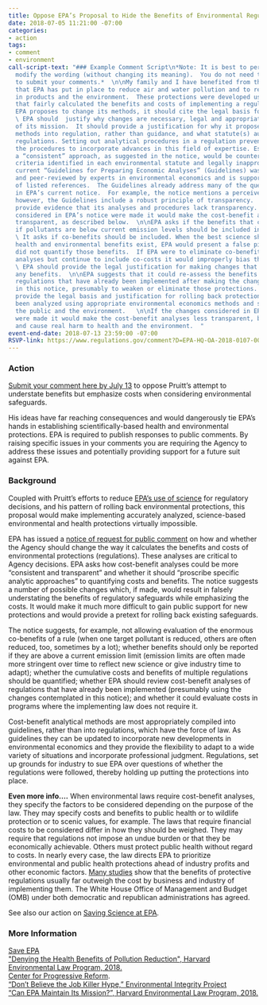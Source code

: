 ```yaml
---
title: Oppose EPA’s Proposal to Hide the Benefits of Environmental Regulations
date: 2018-07-05 11:21:00 -07:00
categories:
- action
tags:
- comment
- environment
call-script-text: "### Example Comment Script\n*Note: It is best to personalize or
  modify the wording (without changing its meaning).  You do not need to be an expert
  to submit your comments.*  \n\nMy family and I have benefited from the protections
  that EPA has put in place to reduce air and water pollution and to reduce toxics
  in products and the environment.  These protections were developed using methods
  that fairly calculated the benefits and costs of implementing a regulation.  \n\nIf
  EPA proposes to change its methods, it should cite the legal basis for the proposal.
  \ EPA should  justify why changes are necessary, legal and appropriate to the purpose
  of its mission.  It should provide a justification for why it proposes to put cost-benefit
  methods into regulation, rather than guidance, and what statute(s) authorizes such
  regulations. Setting out analytical procedures in a regulation prevents easily updating
  the procedures to incorporate advances in this field of expertise. Establishing
  a “consistent” approach, as suggested in the notice, would be counter to the specific
  criteria identified in each environmental statute and legally inappropriate.  \n\nEPA’s
  current “Guidelines for Preparing Economic Analyses” (Guidelines) was developed
  and peer-reviewed by experts in environmental economics and is supported by 43 pages
  of listed references.  The Guidelines already address many of the questions raised
  in EPA’s current notice.  For example, the notice mentions a perceived lack of transparency;
  however, the Guidelines include a robust principle of transparency.  EPA should
  provide evidence that its analyses and procedures lack transparency.  If the changes
  considered in EPA’s notice were made it would make the cost-benefit analyses less
  transparent, as described below.  \n\nEPA asks if the benefits that can be achieved
  if pollutants are below current emission levels should be included in analyses.
  \ It asks if co-benefits should be included. When the best science shows that such
  health and environmental benefits exist, EPA would present a false picture if it
  did not quantify those benefits.  If EPA were to eliminate co-benefits from its
  analyses but continue to include co-costs it would improperly bias the information.
  \ EPA should provide the legal justification for making changes that understate
  any benefits.  \n\nEPA suggests that it could re-assess the benefits and costs of
  regulations that have already been implemented after making the changes considered
  in this notice, presumably to weaken or eliminate those protections.  EPA should
  provide the legal basis and justification for rolling back protections that have
  been analyzed using appropriate environmental economics methods and shown to protect
  the public and the environment.   \n\nIf the changes considered in EPA’s notice
  were made it would make the cost-benefit analyses less transparent, bias results
  and cause real harm to health and the environment.  "
event-end-date: 2018-07-13 23:59:00 -07:00
RSVP-link: https://www.regulations.gov/comment?D=EPA-HQ-OA-2018-0107-0001
---
```


### Action
[Submit your comment here by July 13](https://www.regulations.gov/comment?D=EPA-HQ-OA-2018-0107-0001) to oppose Pruitt’s attempt to understate benefits but emphasize costs when considering environmental safeguards.  

His ideas have far reaching consequences and would dangerously tie EPA’s hands in establishing scientifically-based health and environmental protections. EPA is required to publish responses to public comments. By raising specific issues in your comments you are requiring the Agency to address these issues and potentially providing support for a future suit against EPA.  

### Background
Coupled with Pruitt’s efforts to reduce [EPA’s use of science](https://indivisibleberkeley.org/action/comment-to-save-science-at-epa) for regulatory decisions, and his pattern of rolling back environmental protections, this proposal would make implementing accurately analyzed, science-based environmental and health protections virtually impossible.  

EPA has issued a [notice of request for public comment](https://www.regulations.gov/document?D=EPA-HQ-OA-2018-0107-0001) on how and whether the Agency should change the way it calculates the benefits and costs of environmental protections (regulations). These analyses are critical to Agency decisions. EPA asks how cost-benefit analyses could be more “consistent and transparent” and whether it should “proscribe specific analytic approaches” to quantifying  costs and benefits. The notice suggests a number of possible changes which, if made, would result in falsely understating the benefits of regulatory safeguards while emphasizing the costs.  It would make it much more difficult to gain public support for new protections and would provide a pretext for rolling back existing safeguards.  

The notice suggests, for example, not allowing evaluation of the enormous co-benefits of a rule (when one target pollutant is reduced, others are often reduced, too, sometimes by a lot); whether benefits should only be reported if they are above a current emission limit (emission limits are often made more stringent over time to reflect new science or give industry time to adapt); whether the cumulative costs and benefits of multiple regulations should be quantified; whether EPA should review cost-benefit analyses of regulations that have already been implemented (presumably using the changes contemplated in this notice); and whether it could evaluate costs in programs where the implementing law does not require it.  

Cost-benefit analytical methods are most appropriately compiled into guidelines, rather than into regulations, which have the force of law.  As guidelines they can be updated to incorporate new developments in environmental economics and they provide the flexibility to adapt to a wide variety of situations and incorporate professional judgment.  Regulations, set up grounds for industry to sue EPA over questions of whether the regulations were followed, thereby holding up putting the protections into place.  

**Even more info….** When environmental laws require cost-benefit analyses, they specify the factors to be considered depending on the purpose of the law.  They may specify costs and benefits to public health or to wildlife protection or to scenic values, for example.  The laws that require financial costs to be considered differ in how they should be weighed. They may require that regulations not impose an undue burden or that they be economically achievable.  Others must protect public health without regard to costs. In nearly every case, the law directs EPA to prioritize environmental and public health protections ahead of industry profits and other economic factors.  [Many studies](https://www.environmentalintegrity.org/reports/dont-believe-the-job-killer-hype/) show that the benefits of protective regulations usually far outweigh the cost by business and industry of implementing them. The White House Office of Management and Budget (OMB) under both democratic and republican administrations has agreed.  

See also our action on [Saving Science at EPA](https://indivisibleberkeley.org/action/comment-to-save-science-at-epa).

### More Information
[Save EPA](http://saveepaalums.info/)  
["Denying the Health Benefits of Pollution Reduction", Harvard Environmental Law Program, 2018.](http://environment.law.harvard.edu/2018/06/denying-health-benefits-pollution-reduction/)  
[Center for Progressive Reform](http://www.progressivereform.org/CPRBlog.cfm?idBlog=9223F488-D405-795B-845443E5E91AED30).  
[“Don’t Believe the Job Killer Hype,” Environmental Integrity Project](https://www.environmentalintegrity.org/reports/dont-believe-the-job-killer-hype/)  
[“Can EPA Maintain Its Mission?”, Harvard Environmental Law Program, 2018.](http://environment.law.harvard.edu/policy-initiative/epa-mission-tracker/)  